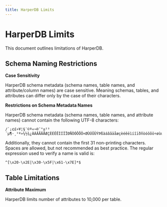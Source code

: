 ```yaml
---
title: HarperDB Limits
---
```


# HarperDB Limits

This document outlines limitations of HarperDB.

## Schema Naming Restrictions

**Case Sensitivity**

HarperDB schema metadata (schema names, table names, and attribute/column names) are case sensitive. Meaning schemas, tables, and attributes can differ only by the case of their characters.

**Restrictions on Schema Metadata Names**

HarperDB schema metadata (schema names, table names, and attribute names) cannot contain the following UTF-8 characters:

```
/`¡¢£¤¥¦§¨©ª«¬®¯°±²³´µ¶·¸¹º»¼½¾¿ÀÁÂÃÄÅÆÇÈÉÊËÌÍÎÏÐÑÒÓÔÕÖ×ØÙÚÛÜÝÞßàáâãäåæçèéêëìíîïðñòóôõö÷øùúûüýþÿ
```

Additionally, they cannot contain the first 31 non-printing characters. Spaces are allowed, but not recommended as best practice. The regular expression used to verify a name is valid is:

```
^[\x20-\x2E|\x30-\x5F|\x61-\x7E]*$
```

## Table Limitations

**Attribute Maximum**

HarperDB limits number of attributes to 10,000 per table.
